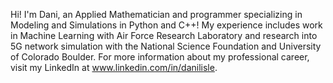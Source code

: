 Hi! I'm Dani, an Applied Mathematician and programmer specializing in Modeling and Simulations in Python and C++! My experience includes work in Machine Learning with Air Force Research Laboratory and research into 5G network simulation with the National Science Foundation and University of Colorado Boulder. For more information about my professional career, visit my LinkedIn at www.linkedin.com/in/danilisle.
